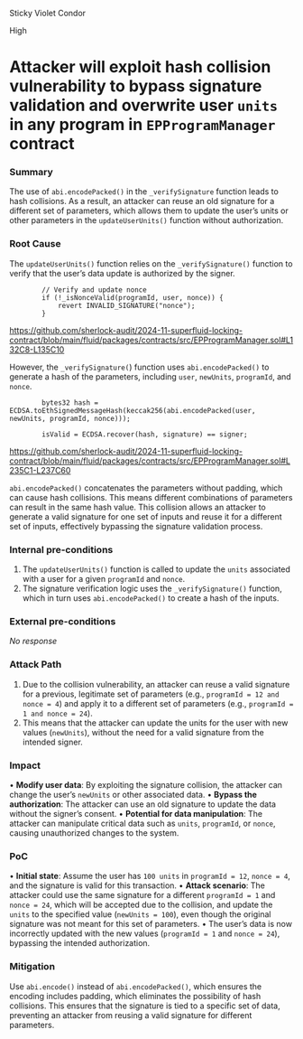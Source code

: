 Sticky Violet Condor

High

# Attacker will exploit hash collision vulnerability to bypass signature validation and overwrite user `units` in any program in `EPProgramManager` contract

### Summary

The use of `abi.encodePacked()` in the `_verifySignature` function leads to hash collisions. As a result, an attacker can reuse an old signature for a different set of parameters, which allows them to update the user’s units or other parameters in the `updateUserUnits()` function without authorization.

### Root Cause

The `updateUserUnits()` function relies on the `_verifySignature()` function to verify that the user’s data update is authorized by the signer. 

```solidity
        // Verify and update nonce
        if (!_isNonceValid(programId, user, nonce)) {
            revert INVALID_SIGNATURE("nonce");
        }
```
https://github.com/sherlock-audit/2024-11-superfluid-locking-contract/blob/main/fluid/packages/contracts/src/EPProgramManager.sol#L132C8-L135C10

However, the `_verifySignature(`) function uses `abi.encodePacked()` to generate a hash of the parameters, including `user`, `newUnits`, `programId`, and `nonce`.

```solidity
        bytes32 hash = ECDSA.toEthSignedMessageHash(keccak256(abi.encodePacked(user, newUnits, programId, nonce)));

        isValid = ECDSA.recover(hash, signature) == signer;
```
https://github.com/sherlock-audit/2024-11-superfluid-locking-contract/blob/main/fluid/packages/contracts/src/EPProgramManager.sol#L235C1-L237C60

`abi.encodePacked()` concatenates the parameters without padding, which can cause hash collisions. This means different combinations of parameters can result in the same hash value. This collision allows an attacker to generate a valid signature for one set of inputs and reuse it for a different set of inputs, effectively bypassing the signature validation process.


### Internal pre-conditions

1.	The `updateUserUnits()` function is called to update the `units` associated with a user for a given `programId` and `nonce`.
2.	The signature verification logic uses the `_verifySignature()` function, which in turn uses `abi.encodePacked()` to create a hash of the inputs.

### External pre-conditions

_No response_

### Attack Path

1.	Due to the collision vulnerability, an attacker can reuse a valid signature for a previous, legitimate set of parameters (e.g., `programId = 12 and nonce = 4`) and apply it to a different set of parameters (e.g., `programId = 1 and nonce = 24`).
2.	This means that the attacker can update the units for the user with new values (`newUnits`), without the need for a valid signature from the intended signer.

### Impact

•	**Modify user data**: By exploiting the signature collision, the attacker can change the user’s `newUnits` or other associated data.
•	**Bypass the authorization**: The attacker can use an old signature to update the data without the signer’s consent.
•	**Potential for data manipulation**: The attacker can manipulate critical data such as `units`, `programId`, or `nonce`, causing unauthorized changes to the system.

### PoC

•	**Initial state**: Assume the user has `100 units` in `programId = 12`, `nonce = 4`, and the signature is valid for this transaction.
•	**Attack scenario**: The attacker could use the same signature for a different `programId = 1` and `nonce = 24`, which will be accepted due to the collision, and update the `units` to the specified value (`newUnits = 100`), even though the original signature was not meant for this set of parameters.
•	The user’s data is now incorrectly updated with the new values (`programId = 1` and `nonce = 24`), bypassing the intended authorization.

### Mitigation

Use `abi.encode()` instead of `abi.encodePacked()`, which ensures the encoding includes padding, which eliminates the possibility of hash collisions. This ensures that the signature is tied to a specific set of data, preventing an attacker from reusing a valid signature for different parameters.